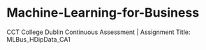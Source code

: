 # Machine-Learning-for-Business
 CCT College Dublin Continuous Assessment | Assignment Title: MLBus_HDipData_CA1
